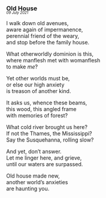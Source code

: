 ### Old House
<p style="margin:0; margin-top: -1.25rem">
  <em>
    <small><small>09 July 2021</small></small>
  </em>
</p>

I walk down old avenues,  
aware again of impermanence,  
perennial friend of the weary,  
and stop before the family house.

What otherworldly dominion is this,  
where manflesh met with womanflesh  
to make *me*?

Yet other worlds must be,  
or else our high anxiety  
is treason of another kind.

It asks us, whence these beams,  
this wood, this angled frame  
with memories of forest?

What cold river brought us here?  
If not the Thames, the Mississippi?  
Say the Susquehanna, rolling slow?

And yet, don’t answer.  
Let me linger here, and grieve,  
until our waters are surpassed.

Old house made new,  
another world’s anxieties  
are haunting you.
